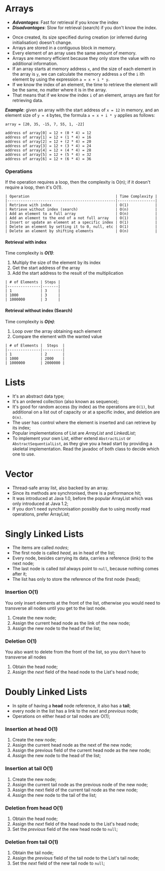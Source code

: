 # Arrays
* ***Advantages***: Fast for retrieval if you know the index
* ***Disadvantages***: Slow for retrieval (search) if you don't know the index.

- Once created, its size specified during creation (or inferred during initialisation) doesn't
  change.
- Arrays are stored in a contiguous block in memory.
- Every element of an array uses the same amount of memory.
- Arrays are memory efficient because they only store the value with no additional information.
- If an array starts at memory address `x`, and the size of each element in the array is `y`, we can
  calculate the memory address `a` of the `i` ith element by using the expression `a = x + i * y`.
- If we know the index of an element, the time to retrieve the element will be the same, no matter
  where it is in the array.
- That means that if we know the index `i` of an element, arrays are fast for retrieving data.

***Example***: given an array with the start address of `x = 12` in memory, and an element size of `y = 4` bytes, the
formula `a = x + i * y` applies as follows:
```
array = [20, 35, -15, 7, 55, 1, -22]

address of array[0] = 12 + (0 * 4) = 12
address of array[1] = 12 + (1 * 4) = 16
address of array[2] = 12 + (2 * 4) = 20
address of array[3] = 12 + (3 * 4) = 24
address of array[4] = 12 + (4 * 4) = 28
address of array[5] = 12 + (5 * 4) = 32
address of array[6] = 12 + (6 * 4) = 36
```

### Operations
If the operation requires a loop, then the complexity is O(n); if it doesn't require a loop, then
it's O(1).
```
| Operation                                       | Time Complexity |
|-------------------------------------------------|-----------------|
| Retrieve with index                             | O(1)            |
| Retrieve without index (search)                 | O(n)            |
| Add an element to a full array                  | O(n)            |
| Add an element to the end of a not full array   | O(1)            |
| Insert or update an element at a specific index | O(1)            |
| Delete an element by setting it to 0, null, etc | O(1)            |
| Delete an element by shifting elements          | O(n)            |
```

#### Retrieval with index
Time complexity is ***O(1)***:
1. Multiply the size of the element by its index
2. Get the start address of the array
3. Add the start address to the result of the multiplication
```
| # of Elements | Steps |
|---------------|-------|
| 1             | 3     |
| 1000          | 3     |
| 1000000       | 3     |
```

#### Retrieval without index (Search)
Time complexity is ***O(n)***:
1. Loop over the array obtaining each element
2. Compare the element with the wanted value
```
| # of Elements |  Steps  |
|---------------|---------|
| 1             | 2       |
| 1000          | 2000    |
| 1000000       | 2000000 |
```

# Lists
- It's an abstract data type;
- It's an ordered collection (also known as sequence);
- It's good for random access (by index) as the operations are `O(1)`, but additional on a list out
  of capacity or at a specific index, and deletion are `O(n)`.
- The user has control where the element is inserted and can retrieve by its index;
- Popular implementations of List are *ArrayList* and *LinkedList*;
- To implement your own List, either extend `AbstractList` or `AbstractSequentialList`, as they give
  you a head start by providing a skeletal implementation. Read the javadoc of both class to decide
  which one to use.
  
# Vector
- Thread-safe array list, also backed by an array.
- Since its methods are synchronised, there is a performance hit;
- It was introduced at Java 1.0, before the popular ArrayList which was only introduced at Java 1.2;
- If you don't need synchronisation possibly due to using mostly read operations, prefer ArrayList;

# Singly Linked Lists
- The items are called *nodes*;
- The first node is called *head*, as in head of the list;
- Every node, besides carrying its data, carries a reference (link) to the next node;
- The last node is called *tail* always point to `null`, because nothing comes after it;
- The list has only to store the reference of the first node (head);

### Insertion O(1)
You only insert elements at the front of the list, otherwise you would need to transverse all nodes
until you get to the last node.
1. Create the new node;
2. Assign the current head node as the link of the new node;
3. Assign the new node to the head of the list;

### Deletion O(1)
You also want to delete from the front of the list, so you don't have to transverse all nodes
1. Obtain the head node;
2. Assign the *next* field of the head node to the List's head node;

# Doubly Linked Lists
- In spite of having a **head** node reference, it also has a **tail**;
- every node in the list has a link to the *next* and *previous* node;
- Operations on either head or tail nodes are O(1);

### Insertion at head O(1)
1. Create the new node;
2. Assign the current head node as the next of the new node;
3. Assign the previous field of the current head node as the new node;
4. Assign the new node to the head of the list;

### Insertion at tail O(1)
1. Create the new node;
2. Assign the current tail node as the previous node of the new node;
3. Assign the next field of the current tail node as the new node;
4. Assign the new node to the tail of the list;

### Deletion from head O(1)
1. Obtain the head node;
2. Assign the *next* field of the head node to the List's head node;
3. Set the *previous* field of the new head node to `null`;

### Deletion from tail O(1)
1. Obtain the tail node;
2. Assign the *previous* field of the tail node to the List's tail node;
3. Set the *next* field of the new tail node to `null`;